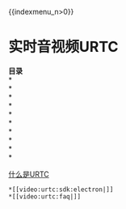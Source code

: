 {{indexmenu_n>0}}

# 实时音视频URTC

**目录**  
\*[](/video/urtc/introduction/concept)  
\*[](/video/urtc/introduction/functions)  
\*[](/video/urtc/introduction/structure)  
\* [](/video/urtc/scenario)  
\* [](/video/urtc/price)  
\* [](/video/urtc/quick)  
\*[](/video/urtc/sdk/android)  
\*[](/video/urtc/sdk/ios)  
\*[](/video/urtc/sdk/windows)  
\*[](/video/urtc/sdk/web)

[什么是URTC](/introduction/concept.md)

    *[[video:urtc:sdk:electron|]]
    *[[video:urtc:faq|]]
